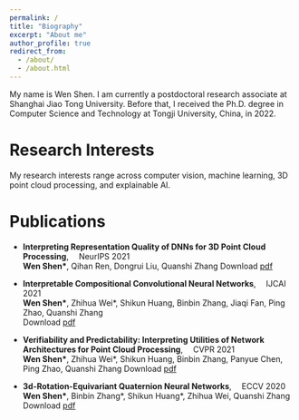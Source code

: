 ```yaml
---
permalink: /
title: "Biography"
excerpt: "About me"
author_profile: true
redirect_from:
  - /about/
  - /about.html
---
```


My name is Wen Shen. I am currently a postdoctoral research associate at Shanghai Jiao Tong University. Before that, I received the Ph.D. degree in 	Computer Science and Technology at Tongji University, China, in 2022.

Research Interests
======
My research interests range across computer vision, machine learning, 3D point cloud processing, and explainable AI.

Publications
======
* **Interpreting Representation Quality of DNNs for 3D Point Cloud Processing**, &emsp;NeurIPS 2021   
    **Wen Shen\***, Qihan Ren, Dongrui Liu, Quanshi Zhang 
    Download [pdf]([https://arxiv.org/abs/1911.09040](https://proceedings.neurips.cc/paper/2021/file/4a3e00961a08879c34f91ca0070ea2f5-Paper.pdf))
    
* **Interpretable Compositional Convolutional Neural Networks**, &emsp;IJCAI 2021  
    **Wen Shen\***, Zhihua Wei\*, Shikun Huang, Binbin Zhang, Jiaqi Fan, Ping Zhao, Quanshi Zhang  
    Download [pdf](https://arxiv.org/abs/2107.04474)
 
* **Verifiability and Predictability: Interpreting Utilities of Network Architectures for Point Cloud Processing**, &emsp;CVPR 2021     
    **Wen Shen\***, Zhihua Wei\*, Shikun Huang, Binbin Zhang, Panyue Chen, Ping Zhao, Quanshi Zhang 
    Download [pdf](https://arxiv.org/abs/1911.09053v3)
    
* **3d-Rotation-Equivariant Quaternion Neural Networks**, &emsp;ECCV 2020   
    **Wen Shen\***, Binbin Zhang\*, Shikun Huang\*, Zhihua Wei, Quanshi Zhang 
    Download [pdf](https://arxiv.org/abs/1911.09040)
